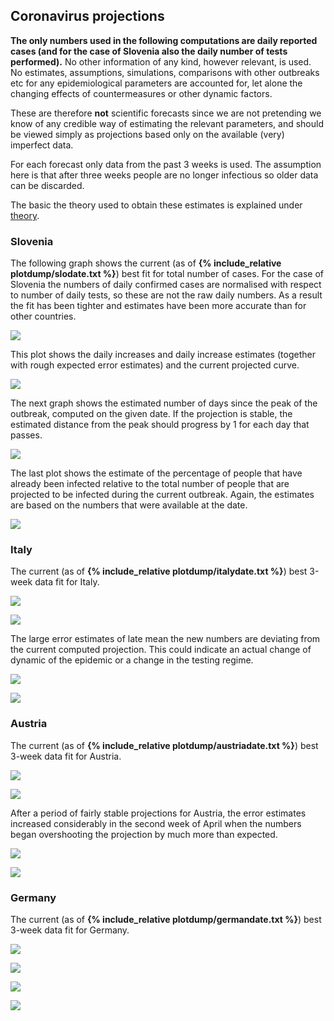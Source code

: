 ## Coronavirus projections

**The only numbers used in the following computations are daily reported cases (and for the case of Slovenia also the daily number of tests performed).** No other information of any kind, however relevant, is used. No estimates, assumptions, simulations, comparisons with other outbreaks etc for any epidemiological parameters are accounted for, let alone the changing effects of countermeasures or other dynamic factors.

These are therefore **not** scientific forecasts since we are not pretending we know of any credible way of estimating the relevant parameters, and should be viewed simply as projections based only on the available (very) imperfect data.

For each forecast only data from the past 3 weeks is used. The assumption here is that after three weeks people are no longer infectious so older data can be discarded.

The basic the theory used to obtain these estimates is explained under [theory](theory.md).

### Slovenia

The following graph shows the current (as of **{% include_relative plotdump/slodate.txt %}**) best fit for total number of cases. For the case of Slovenia the numbers of daily confirmed cases are normalised with respect to number of daily tests, so these are not the raw daily numbers. As a result the fit has been tighter and estimates have been more accurate than for other countries. 

![](plotdump/slologgraf.png)

This plot shows the daily increases and daily increase estimates (together with rough expected error estimates) and the current projected curve.

![](plotdump/slograf.png)

The next graph shows the estimated number of days since the peak of the outbreak, computed on the given date. If the projection is stable, the estimated distance from the peak should progress by 1 for each day that passes.

![](plotdump/slodfgraf.png) 

The last plot shows the estimate of the percentage of people that have already been infected relative to the total number of people that are projected to be infected during the current outbreak. Again, the estimates are based on the numbers that were available at the date. 

![](plotdump/sloprogplot.png)

### Italy

The current (as of **{% include_relative plotdump/italydate.txt %}**) best 3-week data fit for Italy.

![](plotdump/italyloggraf.png) 

![](plotdump/italygraf.png)

The large error estimates of late mean the new numbers are deviating from the current computed projection. This could indicate an actual change of dynamic of the epidemic or a change in the testing regime.

![](plotdump/italydfgraf.png)

![](plotdump/italyprogplot.png)

### Austria

The current (as of **{% include_relative plotdump/austriadate.txt %}**) best 3-week data fit for Austria.

![](plotdump/austrialoggraf.png)

![](plotdump/austriagraf.png)

After a period of fairly stable projections for Austria, the error estimates increased considerably in the second week of April when the numbers began overshooting the projection by much more than expected.

![](plotdump/austriadfgraf.png)

![](plotdump/austriaprogplot.png)

### Germany

The current (as of **{% include_relative plotdump/germandate.txt %}**) best 3-week data fit for Germany.

![](plotdump/germanloggraf.png)

![](plotdump/germangraf.png)

![](plotdump/germandfgraf.png)

![](plotdump/germanprogplot.png)
